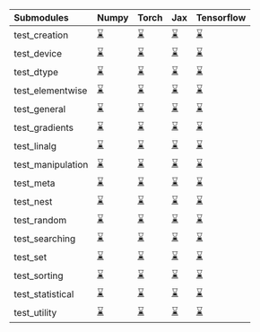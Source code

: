 | Submodules        | Numpy                                                                                                                           | Torch                                                                                                                           | Jax                                                                                                                             | Tensorflow                                                                                                                      |
|:------------------|:--------------------------------------------------------------------------------------------------------------------------------|:--------------------------------------------------------------------------------------------------------------------------------|:--------------------------------------------------------------------------------------------------------------------------------|:--------------------------------------------------------------------------------------------------------------------------------|
| test_creation     | <a href="https://github.com/unifyai/ivy/runs/7988492077?check_suite_focus=true" rel="noopener noreferrer" target="_blank">⌛</a> | <a href="https://github.com/unifyai/ivy/runs/7988493759?check_suite_focus=true" rel="noopener noreferrer" target="_blank">⌛</a> | <a href="https://github.com/unifyai/ivy/runs/7988495509?check_suite_focus=true" rel="noopener noreferrer" target="_blank">⌛</a> | <a href="https://github.com/unifyai/ivy/runs/7988496690?check_suite_focus=true" rel="noopener noreferrer" target="_blank">⌛</a> |
| test_device       | <a href="https://github.com/unifyai/ivy/runs/7988492196?check_suite_focus=true" rel="noopener noreferrer" target="_blank">⌛</a> | <a href="https://github.com/unifyai/ivy/runs/7988493866?check_suite_focus=true" rel="noopener noreferrer" target="_blank">⌛</a> | <a href="https://github.com/unifyai/ivy/runs/7988495598?check_suite_focus=true" rel="noopener noreferrer" target="_blank">⌛</a> | <a href="https://github.com/unifyai/ivy/runs/7988496784?check_suite_focus=true" rel="noopener noreferrer" target="_blank">⌛</a> |
| test_dtype        | <a href="https://github.com/unifyai/ivy/runs/7988492278?check_suite_focus=true" rel="noopener noreferrer" target="_blank">⌛</a> | <a href="https://github.com/unifyai/ivy/runs/7988493973?check_suite_focus=true" rel="noopener noreferrer" target="_blank">⌛</a> | <a href="https://github.com/unifyai/ivy/runs/7988495683?check_suite_focus=true" rel="noopener noreferrer" target="_blank">⌛</a> | <a href="https://github.com/unifyai/ivy/runs/7988496863?check_suite_focus=true" rel="noopener noreferrer" target="_blank">⌛</a> |
| test_elementwise  | <a href="https://github.com/unifyai/ivy/runs/7988492390?check_suite_focus=true" rel="noopener noreferrer" target="_blank">⌛</a> | <a href="https://github.com/unifyai/ivy/runs/7988494073?check_suite_focus=true" rel="noopener noreferrer" target="_blank">⌛</a> | <a href="https://github.com/unifyai/ivy/runs/7988495772?check_suite_focus=true" rel="noopener noreferrer" target="_blank">⌛</a> | <a href="https://github.com/unifyai/ivy/runs/7988496966?check_suite_focus=true" rel="noopener noreferrer" target="_blank">⌛</a> |
| test_general      | <a href="https://github.com/unifyai/ivy/runs/7988492489?check_suite_focus=true" rel="noopener noreferrer" target="_blank">⌛</a> | <a href="https://github.com/unifyai/ivy/runs/7988494243?check_suite_focus=true" rel="noopener noreferrer" target="_blank">⌛</a> | <a href="https://github.com/unifyai/ivy/runs/7988495854?check_suite_focus=true" rel="noopener noreferrer" target="_blank">⌛</a> | <a href="https://github.com/unifyai/ivy/runs/7988497052?check_suite_focus=true" rel="noopener noreferrer" target="_blank">⌛</a> |
| test_gradients    | <a href="https://github.com/unifyai/ivy/runs/7988492618?check_suite_focus=true" rel="noopener noreferrer" target="_blank">⌛</a> | <a href="https://github.com/unifyai/ivy/runs/7988494410?check_suite_focus=true" rel="noopener noreferrer" target="_blank">⌛</a> | <a href="https://github.com/unifyai/ivy/runs/7988495920?check_suite_focus=true" rel="noopener noreferrer" target="_blank">⌛</a> | <a href="https://github.com/unifyai/ivy/runs/7988497122?check_suite_focus=true" rel="noopener noreferrer" target="_blank">⌛</a> |
| test_linalg       | <a href="https://github.com/unifyai/ivy/runs/7988492717?check_suite_focus=true" rel="noopener noreferrer" target="_blank">⌛</a> | <a href="https://github.com/unifyai/ivy/runs/7988494531?check_suite_focus=true" rel="noopener noreferrer" target="_blank">⌛</a> | <a href="https://github.com/unifyai/ivy/runs/7988495993?check_suite_focus=true" rel="noopener noreferrer" target="_blank">⌛</a> | <a href="https://github.com/unifyai/ivy/runs/7988497173?check_suite_focus=true" rel="noopener noreferrer" target="_blank">⌛</a> |
| test_manipulation | <a href="https://github.com/unifyai/ivy/runs/7988492826?check_suite_focus=true" rel="noopener noreferrer" target="_blank">⌛</a> | <a href="https://github.com/unifyai/ivy/runs/7988494634?check_suite_focus=true" rel="noopener noreferrer" target="_blank">⌛</a> | <a href="https://github.com/unifyai/ivy/runs/7988496051?check_suite_focus=true" rel="noopener noreferrer" target="_blank">⌛</a> | <a href="https://github.com/unifyai/ivy/runs/7988497267?check_suite_focus=true" rel="noopener noreferrer" target="_blank">⌛</a> |
| test_meta         | <a href="https://github.com/unifyai/ivy/runs/7988492937?check_suite_focus=true" rel="noopener noreferrer" target="_blank">⌛</a> | <a href="https://github.com/unifyai/ivy/runs/7988494781?check_suite_focus=true" rel="noopener noreferrer" target="_blank">⌛</a> | <a href="https://github.com/unifyai/ivy/runs/7988496107?check_suite_focus=true" rel="noopener noreferrer" target="_blank">⌛</a> | <a href="https://github.com/unifyai/ivy/runs/7988497403?check_suite_focus=true" rel="noopener noreferrer" target="_blank">⌛</a> |
| test_nest         | <a href="https://github.com/unifyai/ivy/runs/7988493037?check_suite_focus=true" rel="noopener noreferrer" target="_blank">⌛</a> | <a href="https://github.com/unifyai/ivy/runs/7988494907?check_suite_focus=true" rel="noopener noreferrer" target="_blank">⌛</a> | <a href="https://github.com/unifyai/ivy/runs/7988496183?check_suite_focus=true" rel="noopener noreferrer" target="_blank">⌛</a> | <a href="https://github.com/unifyai/ivy/runs/7988497460?check_suite_focus=true" rel="noopener noreferrer" target="_blank">⌛</a> |
| test_random       | <a href="https://github.com/unifyai/ivy/runs/7988493119?check_suite_focus=true" rel="noopener noreferrer" target="_blank">⌛</a> | <a href="https://github.com/unifyai/ivy/runs/7988495006?check_suite_focus=true" rel="noopener noreferrer" target="_blank">⌛</a> | <a href="https://github.com/unifyai/ivy/runs/7988496250?check_suite_focus=true" rel="noopener noreferrer" target="_blank">⌛</a> | <a href="https://github.com/unifyai/ivy/runs/7988497553?check_suite_focus=true" rel="noopener noreferrer" target="_blank">⌛</a> |
| test_searching    | <a href="https://github.com/unifyai/ivy/runs/7988493228?check_suite_focus=true" rel="noopener noreferrer" target="_blank">⌛</a> | <a href="https://github.com/unifyai/ivy/runs/7988495092?check_suite_focus=true" rel="noopener noreferrer" target="_blank">⌛</a> | <a href="https://github.com/unifyai/ivy/runs/7988496325?check_suite_focus=true" rel="noopener noreferrer" target="_blank">⌛</a> | <a href="https://github.com/unifyai/ivy/runs/7988497625?check_suite_focus=true" rel="noopener noreferrer" target="_blank">⌛</a> |
| test_set          | <a href="https://github.com/unifyai/ivy/runs/7988493362?check_suite_focus=true" rel="noopener noreferrer" target="_blank">⌛</a> | <a href="https://github.com/unifyai/ivy/runs/7988495181?check_suite_focus=true" rel="noopener noreferrer" target="_blank">⌛</a> | <a href="https://github.com/unifyai/ivy/runs/7988496388?check_suite_focus=true" rel="noopener noreferrer" target="_blank">⌛</a> | <a href="https://github.com/unifyai/ivy/runs/7988497686?check_suite_focus=true" rel="noopener noreferrer" target="_blank">⌛</a> |
| test_sorting      | <a href="https://github.com/unifyai/ivy/runs/7988493460?check_suite_focus=true" rel="noopener noreferrer" target="_blank">⌛</a> | <a href="https://github.com/unifyai/ivy/runs/7988495258?check_suite_focus=true" rel="noopener noreferrer" target="_blank">⌛</a> | <a href="https://github.com/unifyai/ivy/runs/7988496479?check_suite_focus=true" rel="noopener noreferrer" target="_blank">⌛</a> | <a href="https://github.com/unifyai/ivy/runs/7988497759?check_suite_focus=true" rel="noopener noreferrer" target="_blank">⌛</a> |
| test_statistical  | <a href="https://github.com/unifyai/ivy/runs/7988493550?check_suite_focus=true" rel="noopener noreferrer" target="_blank">⌛</a> | <a href="https://github.com/unifyai/ivy/runs/7988495337?check_suite_focus=true" rel="noopener noreferrer" target="_blank">⌛</a> | <a href="https://github.com/unifyai/ivy/runs/7988496557?check_suite_focus=true" rel="noopener noreferrer" target="_blank">⌛</a> | <a href="https://github.com/unifyai/ivy/runs/7988497842?check_suite_focus=true" rel="noopener noreferrer" target="_blank">⌛</a> |
| test_utility      | <a href="https://github.com/unifyai/ivy/runs/7988493669?check_suite_focus=true" rel="noopener noreferrer" target="_blank">⌛</a> | <a href="https://github.com/unifyai/ivy/runs/7988495414?check_suite_focus=true" rel="noopener noreferrer" target="_blank">⌛</a> | <a href="https://github.com/unifyai/ivy/runs/7988496621?check_suite_focus=true" rel="noopener noreferrer" target="_blank">⌛</a> | <a href="https://github.com/unifyai/ivy/runs/7988497932?check_suite_focus=true" rel="noopener noreferrer" target="_blank">⌛</a> |